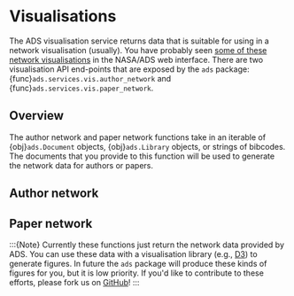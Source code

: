 # Visualisations

The ADS visualisation service returns data that is suitable for using in a network visualisation (usually). You have probably seen [some of these network visualisations](https://ui.adsabs.harvard.edu/help/actions/visualize) in the NASA/ADS web interface. There are two visualisation API end-points that are exposed by the `ads` package: {func}`ads.services.vis.author_network` and {func}`ads.services.vis.paper_network`.

## Overview

The author network and paper network functions take in an iterable of {obj}`ads.Document` objects, {obj}`ads.Library` objects, or strings of bibcodes. The documents that you provide to this function will be used to generate the network data for authors or papers. 

## Author network



## Paper network



:::{Note}
Currently these functions just return the network data provided by ADS. You can use these data with a visualisation library (e.g., [D3](https://d3js.org/)) to generate figures. In future the `ads` package will produce these kinds of figures for you, but it is low priority. If you'd like to contribute to these efforts, please fork us on [GitHub](github.com/andycasey/ads)!
:::